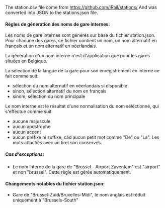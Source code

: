The station.csv file come from https://github.com/iRail/stations/
And was converted into JSON to the stations.json file.

#### Règles de génération des noms de gare internes:

Les noms de gare internes sont générés sur base du fichier station.json. Pour chacune des gares, ce fichier contient un nom, un nom alternatif en français et un nom alternatif en néerlandais.

La génération d'un nom interne n'est d'application que pour les gares situées en Belgique.

La sélection de la langue de la gare pour son enregistrement en interne ce fait comme suit:
- sélection du nom alternatif en néerlandais si disponible
- sinon, sélection alternatif du nom en français
- sinom, sélection du nom principale

Le nom interne est le résultat d'une normalisation du nom séléctionné, qui s'effectue comme suit:
- aucune majuscule
- aucun apostrophe
- aucun accent
- aucun préfixe ni suffixe, càd aucun petit mot comme "De" ou "La". Les mots attachés avec un tiret son conservés.

##### Cas d'exceptions:
- Le nom interne de la gare de "Brussel - Airport Zaventem" est "airport" et non "brussel". Cette règle est gérée automatiquement.

#### Changements notables du fichier station.json:
- Gare de "Brussel-Zuid/Bruxelles-Midi", le nom anglais est réduit uniquement à "Brussels-South"